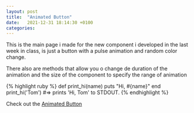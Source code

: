 ```yaml
---
layout: post
title:  "Animated Button"
date:   2021-12-31 18:14:30 +0100
categories: 
---
```

This is the main page i made for the new component i developed in the last week in class, is just a button with a pulse animation and random color change.

There also are methods that allow you o change de duration of the animation and the size of the component to specify the range of animation

{% highlight ruby %}
def print_hi(name)
  puts "Hi, #{name}"
end
print_hi('Tom')
#=> prints 'Hi, Tom' to STDOUT.
{% endhighlight %}

Check out the [Animated Button][Animated-Button] 

[Animated-Button]: https://github.com/marceloomg13/BotonAnimado